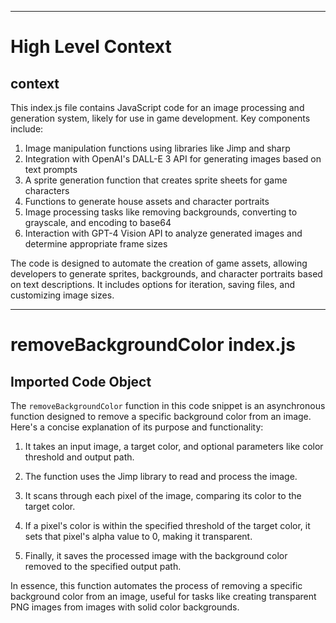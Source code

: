 

  ---
# High Level Context
## context
This index.js file contains JavaScript code for an image processing and generation system, likely for use in game development. Key components include:

1. Image manipulation functions using libraries like Jimp and sharp
2. Integration with OpenAI's DALL-E 3 API for generating images based on text prompts
3. A sprite generation function that creates sprite sheets for game characters
4. Functions to generate house assets and character portraits
5. Image processing tasks like removing backgrounds, converting to grayscale, and encoding to base64
6. Interaction with GPT-4 Vision API to analyze generated images and determine appropriate frame sizes

The code is designed to automate the creation of game assets, allowing developers to generate sprites, backgrounds, and character portraits based on text descriptions. It includes options for iteration, saving files, and customizing image sizes.


---
# removeBackgroundColor index.js
## Imported Code Object
The `removeBackgroundColor` function in this code snippet is an asynchronous function designed to remove a specific background color from an image. Here's a concise explanation of its purpose and functionality:

1. It takes an input image, a target color, and optional parameters like color threshold and output path.

2. The function uses the Jimp library to read and process the image.

3. It scans through each pixel of the image, comparing its color to the target color.

4. If a pixel's color is within the specified threshold of the target color, it sets that pixel's alpha value to 0, making it transparent.

5. Finally, it saves the processed image with the background color removed to the specified output path.

In essence, this function automates the process of removing a specific background color from an image, useful for tasks like creating transparent PNG images from images with solid color backgrounds.

  